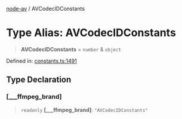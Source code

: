 [node-av](../globals.md) / AVCodecIDConstants

# Type Alias: AVCodecIDConstants

> **AVCodecIDConstants** = `number` & `object`

Defined in: [constants.ts:1491](https://github.com/seydx/av/blob/f8631fc881b394300b1479f511d55cf1c370a87f/src/constants/constants.ts#L1491)

## Type Declaration

### \[\_\_\_ffmpeg\_brand\]

> `readonly` **\[\_\_\_ffmpeg\_brand\]**: `"AVCodecIDConstants"`
